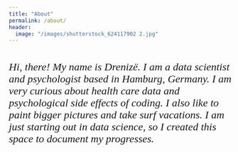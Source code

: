 ```yaml
---
title: "About"
permalink: /about/
header:
  image: "/images/shutterstock_624117902 2.jpg" 
---
```


<html>
   <head>
      <title>HTML Font</title>
   </head>

   <body>
      <h1></h1>
      <p style = "font-family:georgia,garamond,serif;font-size:24px;font-style:italic;">
        Hi, there! My name is Drenizë. I am a data scientist and psychologist based in Hamburg, Germany. 
        I am very curious about health care data and psychological side effects of coding. I also like to paint bigger pictures and take surf vacations.
        I am just starting out in data science, so I created this space to document my progresses. </p>
   </body>

</html>
